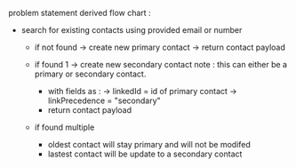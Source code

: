 problem statement derived flow chart :

- search for existing contacts using provided email or number

  - if not found
    -> create new primary contact
    -> return contact payload

  - if found 1 -> create new secondary contact
    note : this can either be a primary or secondary contact.

    - with fields as :
      -> linkedId = id of primary contact
      -> linkPrecedence = "secondary"
    - return contact payload

  - if found multiple

    - oldest contact will stay primary and will not be modifed
    - lastest contact will be update to a secondary contact
